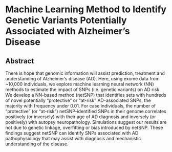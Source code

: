 # Machine Learning Method to Identify Genetic Variants Potentially Associated with Alzheimer’s Disease

## Abstract

There is hope that genomic information will assist prediction, treatment and understanding of Alzheimer’s disease (AD). Here, using exome data from ~10,000 individuals, we explore machine learning neural network (NN) methods to estimate the impact of SNPs (i.e. genetic variants) on AD risk. We develop a NN-based method (netSNP) that identifies sets with hundreds of novel potentially “protective” or “at-risk” AD-associated SNPs, the majority with frequency under 0.01. For case individuals, the number of “protective” (or “at-risk”) netSNP-identified SNPs in their genome correlates positively (or inversely) with their age of AD diagnosis and inversely (or positively) with autopsy neuropathology. Simulations suggest our results are not due to genetic linkage, overfitting or bias introduced by netSNP. These findings suggest netSNP can identify SNPs associated with AD pathophysiology that may assist with diagnosis and mechanistic understanding of the disease.

